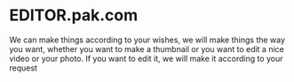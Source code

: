 # EDITOR.pak.com
We can make things according to your wishes, we will make things the way you want, whether you want to make a thumbnail or you want to edit a nice video or your photo. If you want to edit it, we will make it according to your request
